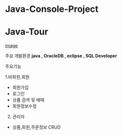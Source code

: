 # Java-Console-Project
<h1>Java-Tour</h1>

[image](https://user-images.githubusercontent.com/110976504/227116761-cb685beb-e9ba-4e2c-aea7-4aa187833d19.png)


주요 개발환경
<b>java , OracleDB , eclipse , SQL Developer</b>

주요기능

1.비회원,회원
  - 회원가입
  - 로그인
  - 상품 검색 및 예매
  - 회원정보수정
  
2. 관리자
- 상품,회원,주문정보 CRUD
